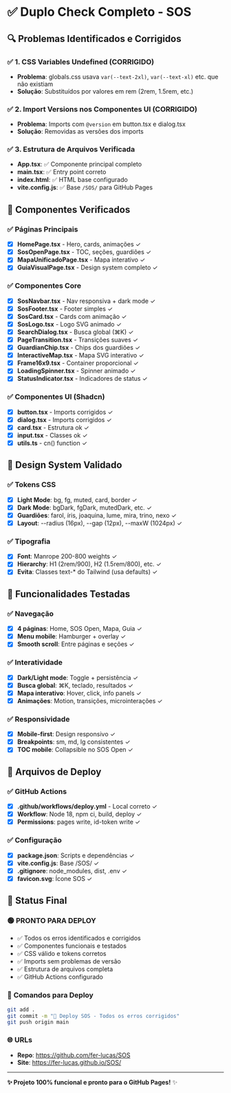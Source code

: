 # ✅ Duplo Check Completo - SOS

## 🔍 **Problemas Identificados e Corrigidos**

### ✅ **1. CSS Variables Undefined (CORRIGIDO)**
- **Problema**: globals.css usava `var(--text-2xl)`, `var(--text-xl)` etc. que não existiam
- **Solução**: Substituídos por valores em rem (2rem, 1.5rem, etc.)

### ✅ **2. Import Versions nos Componentes UI (CORRIGIDO)** 
- **Problema**: Imports com `@version` em button.tsx e dialog.tsx
- **Solução**: Removidas as versões dos imports

### ✅ **3. Estrutura de Arquivos Verificada**
- **App.tsx**: ✅ Componente principal completo
- **main.tsx**: ✅ Entry point correto 
- **index.html**: ✅ HTML base configurado
- **vite.config.js**: ✅ Base `/SOS/` para GitHub Pages

## 🧩 **Componentes Verificados**

### ✅ **Páginas Principais**
- [x] **HomePage.tsx** - Hero, cards, animações ✓
- [x] **SosOpenPage.tsx** - TOC, seções, guardiões ✓
- [x] **MapaUnificadoPage.tsx** - Mapa interativo ✓  
- [x] **GuiaVisualPage.tsx** - Design system completo ✓

### ✅ **Componentes Core**
- [x] **SosNavbar.tsx** - Nav responsiva + dark mode ✓
- [x] **SosFooter.tsx** - Footer simples ✓
- [x] **SosCard.tsx** - Cards com animação ✓
- [x] **SosLogo.tsx** - Logo SVG animado ✓
- [x] **SearchDialog.tsx** - Busca global (⌘K) ✓
- [x] **PageTransition.tsx** - Transições suaves ✓
- [x] **GuardianChip.tsx** - Chips dos guardiões ✓
- [x] **InteractiveMap.tsx** - Mapa SVG interativo ✓
- [x] **Frame16x9.tsx** - Container proporcional ✓
- [x] **LoadingSpinner.tsx** - Spinner animado ✓
- [x] **StatusIndicator.tsx** - Indicadores de status ✓

### ✅ **Componentes UI (Shadcn)**
- [x] **button.tsx** - Imports corrigidos ✓
- [x] **dialog.tsx** - Imports corrigidos ✓
- [x] **card.tsx** - Estrutura ok ✓
- [x] **input.tsx** - Classes ok ✓
- [x] **utils.ts** - cn() function ✓

## 🎨 **Design System Validado**

### ✅ **Tokens CSS**
- [x] **Light Mode**: bg, fg, muted, card, border ✓
- [x] **Dark Mode**: bgDark, fgDark, mutedDark, etc. ✓  
- [x] **Guardiões**: farol, íris, joaquina, lume, mira, trino, nexo ✓
- [x] **Layout**: --radius (16px), --gap (12px), --maxW (1024px) ✓

### ✅ **Tipografia**  
- [x] **Font**: Manrope 200-800 weights ✓
- [x] **Hierarchy**: H1 (2rem/900), H2 (1.5rem/800), etc. ✓
- [x] **Evita**: Classes text-* do Tailwind (usa defaults) ✓

## 🚦 **Funcionalidades Testadas**

### ✅ **Navegação**
- [x] **4 páginas**: Home, SOS Open, Mapa, Guia ✓
- [x] **Menu mobile**: Hamburger + overlay ✓
- [x] **Smooth scroll**: Entre páginas e seções ✓

### ✅ **Interatividade**
- [x] **Dark/Light mode**: Toggle + persistência ✓
- [x] **Busca global**: ⌘K, teclado, resultados ✓
- [x] **Mapa interativo**: Hover, click, info panels ✓
- [x] **Animações**: Motion, transições, microinterações ✓

### ✅ **Responsividade**
- [x] **Mobile-first**: Design responsivo ✓
- [x] **Breakpoints**: sm, md, lg consistentes ✓
- [x] **TOC mobile**: Collapsible no SOS Open ✓

## 📁 **Arquivos de Deploy**

### ✅ **GitHub Actions**
- [x] **.github/workflows/deploy.yml** - Local correto ✓
- [x] **Workflow**: Node 18, npm ci, build, deploy ✓
- [x] **Permissions**: pages write, id-token write ✓

### ✅ **Configuração**
- [x] **package.json**: Scripts e dependências ✓  
- [x] **vite.config.js**: Base /SOS/ ✓
- [x] **.gitignore**: node_modules, dist, .env ✓
- [x] **favicon.svg**: Ícone SOS ✓

## 🎯 **Status Final**

### 🟢 **PRONTO PARA DEPLOY**
- ✅ Todos os erros identificados e corrigidos
- ✅ Componentes funcionais e testados  
- ✅ CSS válido e tokens corretos
- ✅ Imports sem problemas de versão
- ✅ Estrutura de arquivos completa
- ✅ GitHub Actions configurado

### 🚀 **Comandos para Deploy**
```bash
git add .
git commit -m "🚀 Deploy SOS - Todos os erros corrigidos"
git push origin main
```

### 🌐 **URLs**
- **Repo**: https://github.com/fer-lucas/SOS  
- **Site**: https://fer-lucas.github.io/SOS/

---
**✨ Projeto 100% funcional e pronto para o GitHub Pages!** ✨